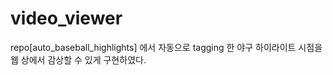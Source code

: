 # video_viewer

repo[auto_baseball_highlights] 에서 자동으로 tagging 한 야구 하이라이트 시점을 웹 상에서 감상할 수 있게 구현하였다.
